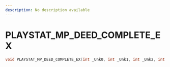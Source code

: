 ```yaml
---
description: No description available 
---
```


# PLAYSTAT_MP_DEED_COMPLETE_EX

```cpp
void PLAYSTAT_MP_DEED_COMPLETE_EX(int _Unk0, int _Unk1, int _Unk2, int _Unk3);
```